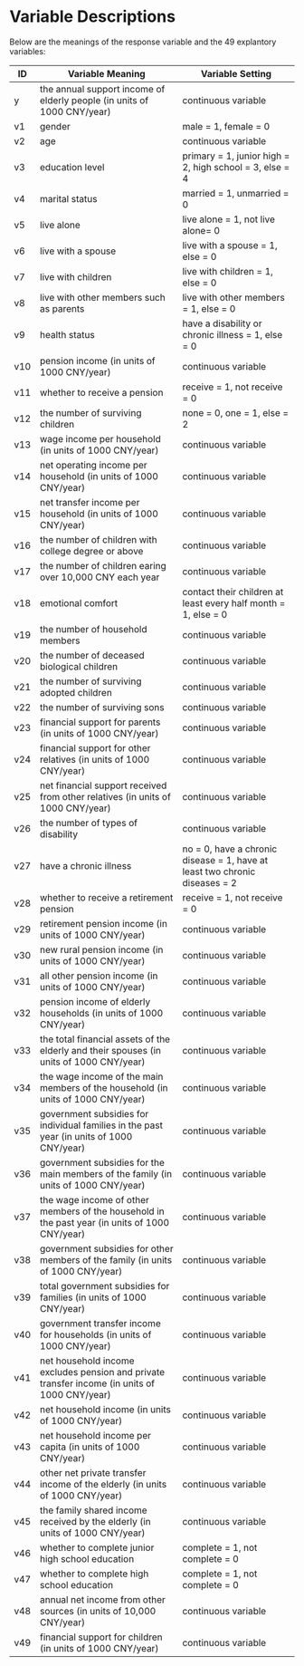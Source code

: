 # Variable Descriptions

Below are the meanings of the response variable and the 49 explantory variables:

| ID  | Variable Meaning                                                                                | Variable Setting |
| --- | ----------------------------------------------------------------------------------------------- | ---------------- |
| y   | the annual support income of elderly people (in units of 1000 CNY/year)                         | continuous variable |
| v1  | gender                                                                                          | male = 1, female = 0 |
| v2  | age                                                                                             | continuous variable |
| v3  | education level                                                                         | primary = 1, junior high = 2, high school = 3, else = 4 |
| v4  | marital status                                                                                  | married = 1, unmarried = 0 |
| v5  | live alone                                                                                      | live alone = 1, not live alone= 0 |
| v6  | live with a spouse                                                                              | live with a spouse = 1, else = 0 |
| v7  | live with children                                                                              | live with children = 1, else = 0 |
| v8  | live with other members such as parents                                                         | live with other members = 1, else = 0 |
| v9  | health status                                                                         | have a disability or chronic illness = 1, else = 0 |
| v10 | pension income (in units of 1000 CNY/year)                                                      | continuous variable |
| v11 | whether to receive a pension                                                                    | receive = 1, not receive = 0 |
| v12 | the number of surviving children                                                                | none = 0, one = 1, else = 2 |
| v13 | wage income per household (in units of 1000 CNY/year)                                           | continuous variable |
| v14 | net operating income per household (in units of 1000 CNY/year)                                  | continuous variable |
| v15 | net transfer income per household (in units of 1000 CNY/year)                                   | continuous variable |
| v16 | the number of children with college degree or above                                             | continuous variable |
| v17 | the number of children earing over 10,000 CNY each year                                         | continuous variable |
| v18 | emotional comfort                                                         | contact their children at least every half month = 1, else = 0 |
| v19 | the number of household members                                                                 | continuous variable |
| v20 | the number of deceased biological children                                                      | continuous variable |
| v21 | the number of surviving adopted children                                                        | continuous variable |
| v22 | the number of surviving sons                                                                    | continuous variable |
| v23 | financial support for parents (in units of 1000 CNY/year)                                       | continuous variable |
| v24 | financial support for other relatives (in units of 1000 CNY/year)                               | continuous variable |
| v25 | net financial support received from other relatives (in units of 1000 CNY/year)                 | continuous variable |
| v26 | the number of types of disability                                                               | continuous variable |
| v27 | have a chronic illness                                                | no = 0, have a chronic disease = 1, have at least two chronic diseases = 2 |
| v28 | whether to receive a retirement pension                                                         | receive = 1, not receive = 0 |
| v29 | retirement pension income (in units of 1000 CNY/year)                                           | continuous variable |
| v30 | new rural pension income (in units of 1000 CNY/year)                                            | continuous variable |
| v31 | all other pension income (in units of 1000 CNY/year)                                            | continuous variable |
| v32 | pension income of elderly households (in units of 1000 CNY/year)                                | continuous variable |
| v33 | the total financial assets of the elderly and their spouses (in units of 1000 CNY/year)         | continuous variable |
| v34 | the wage income of the main members of the household (in units of 1000 CNY/year)                | continuous variable |
| v35 | government subsidies for individual families in the past year (in units of 1000 CNY/year)       | continuous variable |
| v36 | government subsidies for the main members of the family (in units of 1000 CNY/year)             | continuous variable |
| v37 | the wage income of other members of the household in the past year (in units of 1000 CNY/year)  | continuous variable |
| v38 | government subsidies for other members of the family (in units of 1000 CNY/year)                | continuous variable |
| v39 | total government subsidies for families (in units of 1000 CNY/year)                             | continuous variable |
| v40 | government transfer income for households (in units of 1000 CNY/year)                           | continuous variable |
| v41 | net household income excludes pension and private transfer income (in units of 1000 CNY/year)   | continuous variable |
| v42 | net household income (in units of 1000 CNY/year)                                                | continuous variable |
| v43 | net household income per capita (in units of 1000 CNY/year)                                     | continuous variable |
| v44 | other net private transfer income of the elderly (in units of 1000 CNY/year)                    | continuous variable |
| v45 | the family shared income received by the elderly (in units of 1000 CNY/year)                    | continuous variable |
| v46 | whether to complete junior high school education                                                | complete = 1, not complete = 0 |
| v47 | whether to complete high school education                                                       | complete = 1, not complete = 0 |
| v48 | annual net income from other sources (in units of 10,000 CNY/year)                              | continuous variable |
| v49 | financial support for children (in units of 1000 CNY/year)                                      | continuous variable |
